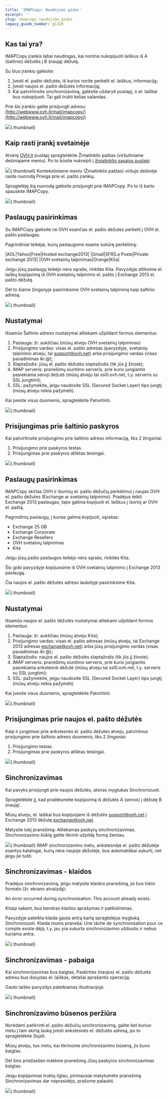 ```yaml
---
title: 'IMAPCopy: Naudojimo gidas'
excerpt: ''
slug: imapcopy_naudojimo_gidas
legacy_guide_number: g1310
---
```



## Kas tai yra?
IMAPCopy įrankis labai naudingas, kai norima nukopijuoti laiškus iš A (šaltinio) dėžutės į B (naują) dėžutę.

Su šiuo įrankiu galėsite:
1. Įvesti el. pašto dėžutės, iš kurios norite perkelti el. laiškus, informaciją;
2. Įvesti naujos el. pašto dėžutės informaciją;
3. Kai patvirtinsite sinchronizavimą, galėsite uždaryti puslapį, o el. laiškai bus nukopijuoti. Tai gali trukti kelias valandas.

Prie šio įrankio galite prisijungti adresu:[http://webwww.ovh.lt/mail/imapcopy/](http://webwww.ovh.lt/mail/imapcopy/)

![](images/img_1423.jpg){.thumbnail}


## Kaip rasti įrankį svetainėje
Atvėrę [OVH.lt](http://www.ovh.lt) puslapį spragtelėkite Žiniatinklio paštas (viršutiniame dešiniajame meniu). Po to būsite nukreipti į [žiniatinklio sąsajos puslapį](https://ssl0.ovh.net/).

![](images/img_2846.jpg){.thumbnail}
Kontekstiniame meniu (Žiniatinklio paštas) viršuje dešinėje rasite nuorodą Prieiga prie el. pašto įrankių.

Spragtelėję šią nuorodą galėsite prisijungti prie IMAPCopy. Po to iš karto spauskite IMAPCopy.

![](images/img_2411.jpg){.thumbnail}


## Paslaugų pasirinkimas
Su IMAPCopy galėsite ne OVH esančias el. pašto dėžutes perkelti į OVH el. pašto paslaugas.

Pagrindiniai teikėjai, kurių paslaugoms esame sukūrę perkėlimą:

|AOL|Yahoo|Free|Hosted exchange2013|
|Gmail|SFR|La Poste|Private exchange 2013|
|OVH svetainių talpinimas|Orange|Kita|


Jeigu jūsų paslaugų teikėjo nėra sąraše, rinkitės Kita.
Pavyzdyje atliksime el. laiškų kopijavimą iš OVH svetainių talpinimo el. pašto į Exchange 2013 el. pašto dėžutę.

Dėl to šiame žingsnyje pasirinksime OVH svetainių talpinimą kaip šaltinio adresą.

![](images/img_1426.jpg){.thumbnail}


## Nustatymai
Išsamūs Šaltinio adreso nustatymai atliekami užpildant formos elementus:
1. Paslauga: žr. aukščiau (mūsų atveju OVH svetainių talpinimas) 
2. Prisijungimo vardas: visas el. pašto adresas (pavyzdyje, svetainių talpinimo atveju, tai support@ovh.net) arba prisijungimo vardas (visas pavadinimas iki @);
3. Slaptažodis: jūsų el. pašto dėžutės slaptažodis (tik jūs jį žinote);
4. IMAP serveris: pranešimų siuntimo serveris, prie kurio jungiantis pasiekiama senoji dėžutė (mūsų atveju tai ssl0.ovh.net, t.y. serveris su SSL jungtimi);
5. SSL: pažymėkite, jeigu naudosite SSL (Secured Socket Layer) tipo jungtį (mūsų atveju reikia pažymėti).

Kai įvesite visus duomenis, spragtelėkite Patvirtinti.

![](images/img_1427.jpg){.thumbnail}


## Prisijungimas prie šaltinio paskyros
Kai patvirtinsite prisijungimo prie šaltinio adreso informaciją, liks 2 žingsniai:

1. Prisijungimo prie paskyros testas.
2. Prisijungimas prie paskyros atliktas teisingai.

![](images/img_1428.jpg){.thumbnail}


## Paslaugų pasirinkimas
IMAPCopy skirtas OVH ir išorinių el. pašto dėžučių perkėlimui į naujas OVH el. pašto dėžutes (Exchange ar svetainių talpinimo).
Pradėjus teikti Exchange 2013 paslaugas, tapo galima kopijuoti el. laiškus į išorinį ar OVH el. paštą.

Pagrindinių paslaugų, į kurias galima kopijuoti, sąrašas:

- Exchange 25 GB
- Exchange Corporate
- Exchange Resellers
- OVH svetainių talpinimas
- Kita


Jeigu jūsų pašto paslaugos teikėjo nėra sąraše, rinkitės Kita.

Šio gido pavyzdyje kopijuosime iš OVH svetainių talpinimo į Exchange 2013 paslaugą.

Čia naujos el. pašto dėžutės adreso laukelyje pasirinksime Kita.

![](images/img_1429.jpg){.thumbnail}


## Nustatymai
Išsamūs naujos el. pašto dėžutės nustatymai atliekami užpildant formos elementus:
1. Paslauga: žr. aukščiau (mūsų atveju Kita);
2. Prisijungimo vardas: visas el. pašto adresas (mūsų atveju, tai Exchange 2013 adresas exchange@ovh.net) arba jūsų prisijungimo vardas (visas pavadinimas iki @);
3. Slaptažodis: naujos el. pašto dėžutės slaptažodis (tik jūs jį žinote);
4. IMAP serveris: pranešimų siuntimo serveris, prie kurio jungiantis pasiekiama ankstesnė dėžutė (mūsų atveju tai ssl0.ovh.net, t.y. serveris su SSL jungtimi);
5. SSL: pažymėkite, jeigu naudosite SSL (Secured Socket Layer) tipo jungtį (mūsų atveju reikia pažymėti)

Kai įvesite visus duomenis, spragtelėkite Patvirtinti.

![](images/img_1430.jpg){.thumbnail}


## Prisijungimas prie naujos el. pašto dėžutės
Kaip ir jungimosi prie ankstesnės el. pašto dėžutės atveju, patvirtinus prisijungimo prie šaltinio adreso duomenis, liks 2 žingsniai:

1. Prisijungimo testas.
2. Prisijungimas prie paskyros atliktas teisingai.

![](images/img_1431.jpg){.thumbnail}


## Sinchronizavimas
Kai pavyks prisijungti prie naujos dėžutės, atsiras mygtukas Sinchronizuoti.

Spragtelėkite jį, kad pradėtumėte kopijavimą iš dėžutės A (senos) į dėžutę B (naują).

Mūsų atveju, el. laiškai bus kopijuojami iš dėžutės support@ovh.net į Exchange 2013 dėžutę exchange@ovh.net.

Matysite tokį pranešimą:
Atliekamas paskyrų sinchronizavimas. Sinchronizavimo būklę galite tikrinti užpildę formą žemiau.

![](images/img_1432.jpg){.thumbnail}
IMAP sinchronizavimo metu, ankstesnėje el. pašto dėžutėje esantys katalogai, kurių nėra naujoje dėžutėje, bus automatiškai sukurti, net jeigu jie tušti.


## Sinchronizavimas - klaidos
Pradėjus sinchronizavimą, jeigu matysite klaidos pranešimą, jis bus tokio formato (žr. ekrano atvaizdą):

An error occurred during synchronisation. This account already exists.

Kitaip sakant, bus bendras klaidos aprašymas ir patikslinimas. 

Pavyzdyje pateikta klaida gauta antrą kartą spragtelėjus mygtuką Sinchronizuoti. Klaida mums praneša: Une tâche de synchronisation pour ce compte existe déjà, t.y. jau yra sukurta sinchronizavimo užduotis ir nebus kuriama antra.

![](images/img_1433.jpg){.thumbnail}


## Sinchronizavimas - pabaiga
Kai sinchronizavimas bus baigtas, Paskirties (naujos) el. pašto dėžutės adresu bus išsiųstas el. laiškas, detaliai aprašantis operaciją:

Gauto laiško pavyzdys pateikiamas iliustracijoje.

![](images/img_1435.jpg){.thumbnail}


## Sinchronizavimo būsenos peržiūra
Norėdami patikrinti el. pašto dėžučių sinchronizavimą, galite bet kuriuo metu į tam skirtą lauką įvesti ankstesnės el. dėžutės adresą, po to spragtelėkite  Siųsti.

Mūsų atveju, tuo metu, kai tikrinome sinchronizavimo būseną, jis buvo baigtas.

Dėl šios priežasties matėme pranešimą Jūsų paskyros sinchronizavimas baigtas.

Jeigu kopijavimas truktų ilgiau, pirmiausiai matytumėte pranešimą Sinchronizavimas dar neprasidėjo, prašome palaukti.

![](images/img_1434.jpg){.thumbnail}

